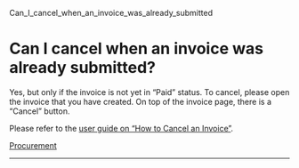 Can_I_cancel_when_an_invoice_was_already_submitted



Can I cancel when an invoice was already submitted?
===================================================

Yes, but only if the invoice is not yet in “Paid” status. To cancel, please open the invoice that you have created. On top of the invoice page, there is a “Cancel” button.

Please refer to the [user guide on “How to Cancel an Invoice”](/wp-content/uploads/2024/12/How-to-Cancel-an-Invoice.pdf).

[Procurement](https://www.sutd.edu.sg/tag/procurement/)

---

